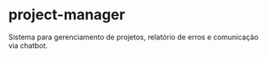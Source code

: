 # project-manager
Sistema para gerenciamento de projetos, relatório de erros e comunicação via chatbot.
